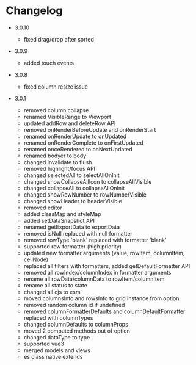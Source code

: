 # Changelog

+ 3.0.10
    - fixed drag/drop after sorted

+ 3.0.9
    - added touch events

+ 3.0.8
    - fixed column resize issue

+ 3.0.1
    - removed column collapse
    - renamed VisibleRange to Viewport
    - updated addRow and deleteRow API
    - removed onRenderBeforeUpdate and onRenderStart
    - renamed onRenderUpdate to onUpdated
    - renamed onRenderComplete to onFirstUpdated
    - renamed onceRendered to onNextUpdated
    - renamed bodyer to body
    - changed invalidate to flush
    - removed highlight/focus API
    - changed selectedAll to selectAllOnInit
    - changed showCollapseAllIcon to collapseAllVisible
    - changed collapseAll to collapseAllOnInit
    - changed showRowNumber to rowNumberVisible
    - changed showHeader to headerVisible
    - removed editor
    - added classMap and styleMap
    - added setDataSnapshot API
    - renamed getExportData to exportData
    - removed isNull replaced with null formatter
    - removed rowType 'blank' replaced with formatter 'blank'
    - supported row formatter (high priority)
    - updated new formatter arguments (value, rowItem, columnItem, cellNode)
    - replaced all filters with formatters, added getDefaultFormatter API
    - removed all rowIndex/columnIndex in formatter arguments 
    - rename all rowData/columnData to rowItem/columnItem 
    - rename all status to state
    - changed all cjs to esm
    - moved columnsInfo and rowsInfo to grid instance from option
    - removed random column id if undefined
    - removed columnFormatterDefaults and columnDefaultFormatter replaced with columnTypes
    - changed columnDefaults to columnProps
    - moved 2 computed methods out of option
    - changed dataType to type
    - supported vue3
    - merged models and views
    - es class native extends
